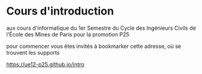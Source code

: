 # Cours d'introduction

aux cours d'informatique du 1er Semestre du Cycle des Ingénieurs Civils de
l'École des Mines de Paris pour la promotion P25

pour commencer vous êtes invités à bookmarker cette adresse, où se trouvent les supports

<https://ue12-p25.github.io/intro>
